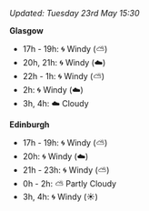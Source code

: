 *Updated: Tuesday 23rd May 15:30*

**Glasgow**

* 17h - 19h: :cyclone: Windy (:partly_sunny:)
* 20h, 21h: :cyclone: Windy (:cloud:)
* 22h - 1h: :cyclone: Windy (:partly_sunny:)
* 2h: :cyclone: Windy (:cloud:)
* 3h, 4h: :cloud: Cloudy

**Edinburgh**

* 17h - 19h: :cyclone: Windy (:partly_sunny:)
* 20h: :cyclone: Windy (:cloud:)
* 21h - 23h: :cyclone: Windy (:partly_sunny:)
* 0h - 2h: :partly_sunny: Partly Cloudy
* 3h, 4h: :cyclone: Windy (:sunny:)
